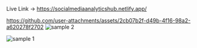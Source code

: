 Live Link  ->  https://socialmediaanalyticshub.netlify.app/

https://github.com/user-attachments/assets/2cb07b2f-d49b-4f16-98a2-a620278f2702
![sample 2](https://github.com/user-attachments/assets/f244898d-3982-44c7-9acd-7ce54141dad1)

![sample 1](https://github.com/user-attachments/assets/9123b4a4-6a1b-4242-984b-403aefed31d5)
